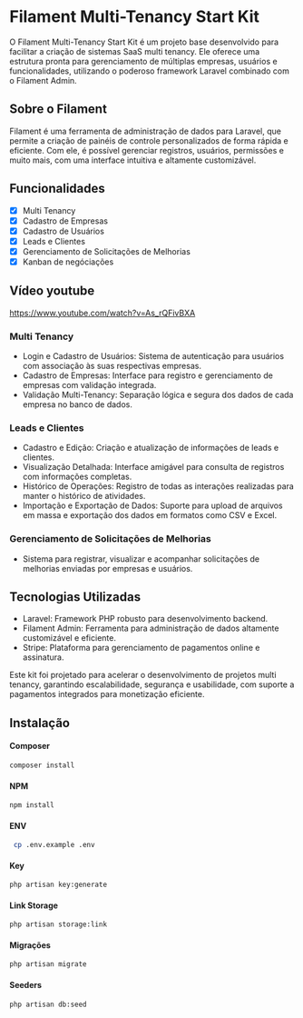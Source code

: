 # Filament Multi-Tenancy Start Kit

O Filament Multi-Tenancy Start Kit é um projeto base desenvolvido para facilitar a criação de sistemas SaaS multi tenancy. Ele oferece uma estrutura pronta para gerenciamento de múltiplas empresas, usuários e funcionalidades, utilizando o poderoso framework Laravel combinado com o Filament Admin.

## Sobre o Filament

Filament é uma ferramenta de administração de dados para Laravel, que permite a criação de painéis de controle personalizados de forma rápida e eficiente. Com ele, é possível gerenciar registros, usuários, permissões e muito mais, com uma interface intuitiva e altamente customizável.

## Funcionalidades

- [x] Multi Tenancy
- [x] Cadastro de Empresas
- [x] Cadastro de Usuários
- [x] Leads e Clientes
- [x] Gerenciamento de Solicitações de Melhorias
- [x] Kanban de negóciações

## Vídeo youtube
https://www.youtube.com/watch?v=As_rQFivBXA



### Multi Tenancy

- Login e Cadastro de Usuários: Sistema de autenticação para usuários com associação às suas respectivas empresas.
- Cadastro de Empresas: Interface para registro e gerenciamento de empresas com validação integrada.
- Validação Multi-Tenancy: Separação lógica e segura dos dados de cada empresa no banco de dados.

### Leads e Clientes

- Cadastro e Edição: Criação e atualização de informações de leads e clientes.
- Visualização Detalhada: Interface amigável para consulta de registros com informações completas.
- Histórico de Operações: Registro de todas as interações realizadas para manter o histórico de atividades.
- Importação e Exportação de Dados: Suporte para upload de arquivos em massa e exportação dos dados em formatos como CSV e Excel.

### Gerenciamento de Solicitações de Melhorias
- Sistema para registrar, visualizar e acompanhar solicitações de melhorias enviadas por empresas e usuários.


## Tecnologias Utilizadas

- Laravel: Framework PHP robusto para desenvolvimento backend.
- Filament Admin: Ferramenta para administração de dados altamente customizável e eficiente.
- Stripe: Plataforma para gerenciamento de pagamentos online e assinatura.

Este kit foi projetado para acelerar o desenvolvimento de projetos multi tenancy, garantindo escalabilidade, segurança e usabilidade, com suporte a pagamentos integrados para monetização eficiente.

## Instalação

#### Composer
```bash
composer install
```

#### NPM
```bash 
npm install
```

#### ENV
```bash
 cp .env.example .env
```

#### Key
```bash
php artisan key:generate
```

#### Link Storage
```bash
php artisan storage:link
```

#### Migrações
```bash
php artisan migrate
```

#### Seeders
```bash
php artisan db:seed
```
